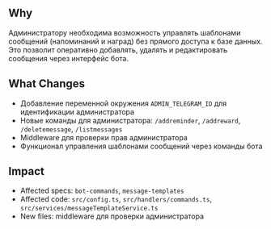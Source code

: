 ## Why
Администратору необходима возможность управлять шаблонами сообщений (напоминаний и наград) без прямого доступа к базе данных. Это позволит оперативно добавлять, удалять и редактировать сообщения через интерфейс бота.

## What Changes
- Добавление переменной окружения `ADMIN_TELEGRAM_ID` для идентификации администратора
- Новые команды для администратора: `/addreminder`, `/addreward`, `/deletemessage`, `/listmessages`
- Middleware для проверки прав администратора
- Функционал управления шаблонами сообщений через команды бота

## Impact
- Affected specs: `bot-commands`, `message-templates`
- Affected code: `src/config.ts`, `src/handlers/commands.ts`, `src/services/messageTemplateService.ts`
- New files: middleware для проверки администратора
